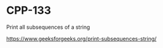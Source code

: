 # CPP-133
Print all subsequences of a string






https://www.geeksforgeeks.org/print-subsequences-string/
